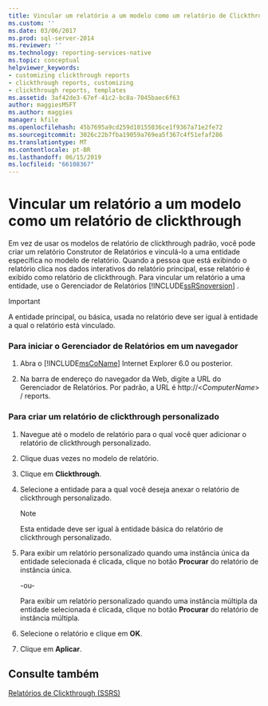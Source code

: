 ```yaml
---
title: Vincular um relatório a um modelo como um relatório de Clickthrough | Microsoft Docs
ms.custom: ''
ms.date: 03/06/2017
ms.prod: sql-server-2014
ms.reviewer: ''
ms.technology: reporting-services-native
ms.topic: conceptual
helpviewer_keywords:
- customizing clickthrough reports
- clickthrough reports, customizing
- clickthrough reports, templates
ms.assetid: 3af42de3-67ef-41c2-bc8a-7045baec6f63
author: maggiesMSFT
ms.author: maggies
manager: kfile
ms.openlocfilehash: 45b7695a9cd259d10155036ce1f9367a71e2fe72
ms.sourcegitcommit: 3026c22b7fba19059a769ea5f367c4f51efaf286
ms.translationtype: MT
ms.contentlocale: pt-BR
ms.lasthandoff: 06/15/2019
ms.locfileid: "66108367"
---
```

# <a name="link-a-report-to-a-model-as-a-clickthrough-report"></a>Vincular um relatório a um modelo como um relatório de clickthrough
  Em vez de usar os modelos de relatório de clickthrough padrão, você pode criar um relatório Construtor de Relatórios e vinculá-lo a uma entidade específica no modelo de relatório. Quando a pessoa que está exibindo o relatório clica nos dados interativos do relatório principal, esse relatório é exibido como relatório de clickthrough. Para vincular um relatório a uma entidade, use o Gerenciador de Relatórios [!INCLUDE[ssRSnoversion](../includes/ssrsnoversion-md.md)] .  
  
> [!IMPORTANT]  
>  A entidade principal, ou básica, usada no relatório deve ser igual à entidade a qual o relatório está vinculado.  
  
### <a name="to-start-report-manager-from-a-browser"></a>Para iniciar o Gerenciador de Relatórios em um navegador  
  
1.  Abra o [!INCLUDE[msCoName](../includes/msconame-md.md)] Internet Explorer 6.0 ou posterior.  
  
2.  Na barra de endereço do navegador da Web, digite a URL do Gerenciador de Relatórios. Por padrão, a URL é http://\<*ComputerName*> / reports.  
  
### <a name="to-create-a-customized-clickthrough-report"></a>Para criar um relatório de clickthrough personalizado  
  
1.  Navegue até o modelo de relatório para o qual você quer adicionar o relatório de clickthrough personalizado.  
  
2.  Clique duas vezes no modelo de relatório.  
  
3.  Clique em **Clickthrough**.  
  
4.  Selecione a entidade para a qual você deseja anexar o relatório de clickthrough personalizado.  
  
    > [!NOTE]  
    >  Esta entidade deve ser igual à entidade básica do relatório de clickthrough personalizado.  
  
5.  Para exibir um relatório personalizado quando uma instância única da entidade selecionada é clicada, clique no botão **Procurar** do relatório de instância única.  
  
     -ou-  
  
     Para exibir um relatório personalizado quando uma instância múltipla da entidade selecionada é clicada, clique no botão **Procurar** do relatório de instância múltipla.  
  
6.  Selecione o relatório e clique em **OK**.  
  
7.  Clique em **Aplicar**.  
  
## <a name="see-also"></a>Consulte também  
 [Relatórios de Clickthrough &#40;SSRS&#41;](reports/clickthrough-reports-ssrs.md)  
  
  
